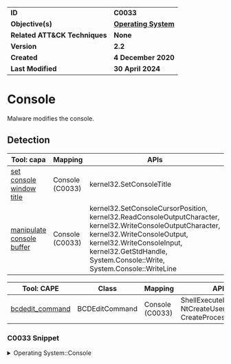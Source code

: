 <table>
<tr>
<td><b>ID</b></td>
<td><b>C0033</b></td>
</tr>
<tr>
<td><b>Objective(s)</b></td>
<td><b><a href="../operating-system">Operating System</a></b></td>
</tr>
<tr>
<td><b>Related ATT&CK Techniques</b></td>
<td><b>None</b></td>
</tr>
<tr>
<td><b>Version</b></td>
<td><b>2.2</b></td>
</tr>
<tr>
<td><b>Created</b></td>
<td><b>4 December 2020</b></td>
</tr>
<tr>
<td><b>Last Modified</b></td>
<td><b>30 April 2024</b></td>
</tr>
</table>


# Console

Malware modifies the console. 

## Detection

|Tool: capa|Mapping|APIs|
|---|---|---|
|[set console window title](https://github.com/mandiant/capa-rules/blob/master/host-interaction/gui/console/set-console-window-title.yml)|Console (C0033)|kernel32.SetConsoleTitle|
|[manipulate console buffer](https://github.com/mandiant/capa-rules/blob/master/host-interaction/console/manipulate-console-buffer.yml)|Console (C0033)|kernel32.SetConsoleCursorPosition, kernel32.ReadConsoleOutputCharacter, kernel32.WriteConsoleOutputCharacter, kernel32.WriteConsoleOutput, kernel32.WriteConsoleInput, kernel32.GetStdHandle, System.Console::Write, System.Console::WriteLine|

|Tool: CAPE|Class|Mapping|APIs|
|---|---|---|---|
|[bcdedit_command](https://github.com/CAPESandbox/community/tree/master/modules/signatures/windows/bcdedit_command.py)|BCDEditCommand|Console (C0033)|ShellExecuteExW, NtCreateUserProcess, CreateProcessInternalW|

### C0033 Snippet
<details>
<summary> Operating System::Console </summary>
SHA256: 905b9db8cf5a3001318b28ee5dc674f8f65ca1e4306aab9e331b3bba24e7b8a8
Location: 0x41B4CD
<pre>
lea     eax, [esp + 0x50]       ; load an address into eax
push    eax     ; where to store number of characters read
push    ecx     ; coordinates of console cell on screen where reading text should begin
push    ecx     ; number of screen buffer character cells to read
lea     edx, [esp + 0x2cc]      ; load address into edx
push    edx     ; address of buffer into which characters should be read
push    ecx     ; handle to the console read buffer
mov     dword ptr [esp + 0x68], ecx
call    KERNEL32.DLL::ReadConsoleOutputCharacterA       ; call function to read characters from the console
</pre>
</details>
